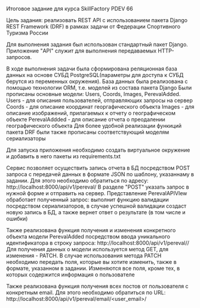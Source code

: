 Итоговое задание для курса SkillFactory PDEV 66

Цель задания: реализовать REST API с использованием пакета Django REST Framework (DRF) в рамках задачи от Федерации Спортивного Туризма России

Для выполнения задания был использован стандартный пакет Django. Приложение "API" служит для выполнения передаваемых HTTP-запросов.

В ходе выполнения задачи была сформирована реляционная база данных на основе СУБД PostgreSQL(параметры для доступа к СУБД берутся из переменных окружения). База данных была реализована с помощью технологии ORM, т.е. моделей из состава пакета Django
Были прописаны основные модели: Users, Coords, Images, PerevalAdded. 
Users - для описания пользователей, отправляющих запросы на сервер
Coords - для описание координат георгафического объекта
Images - для описание изображений, прилагаемых к отчету о географическом объекте
PerevalAddded - для описание отчета о преодалении географического объекта
Для более удобной реализации функиций пакета DRF были также прописаны соответствующий моделям сериализаторы

Для запуска приложения необходимо создать виртуальное окружение и добавить в него пакеты из requirements.txt

Сервис позволяет осуществить запись отчета в БД посредством POST запроса с передачей данных в формате JSON по шаблону, указаннаму в задании. 
Для этого необходимо обратиться по адресу: http://localhost:8000/api/v1/pereval/
В разделе "POST" указать запрос в нужной форме и отправить на сервер. Представление PerevalAPIVIew обработает полученный запрос: выполнит функцию валидации посредством сериализаторов, в случае успешной валидации создаст новую запись в БД, а также вернет ответ о результате (в том числе и ошибки)

Также реализована функция получения и изменения конкретного объекта модели PerevalAdded посредством ввода уникального идентификатора в строку запроса: http://localhost:8000/api/v1/pereval/<id>/
Для получения данных о модели используется метод GET, для изменения - PATCH. В случае использования метода PATCH необходимо передать поля, которые вы хотите изменить, также в формате, указанном в задании. Изменяются все поля, кроме тех, в которых содержится информация о пользователе

Также реализована функция получения всех постов от пользователя с конкретным email. Для этого необходимо обратиться по URL: http://localhost:8000/api/v1/pereval/email/<user_email>/

